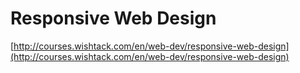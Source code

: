 # Responsive Web Design

[http://courses.wishtack.com/en/web-dev/responsive-web-design](http://courses.wishtack.com/en/web-dev/responsive-web-design)


